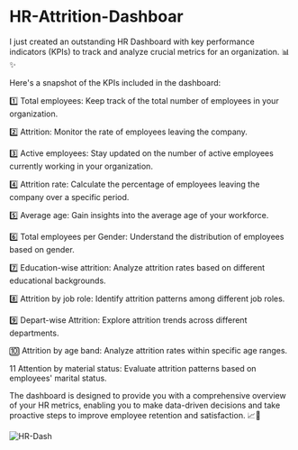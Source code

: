 # HR-Attrition-Dashboar

I just created an outstanding HR Dashboard with key performance indicators (KPIs) to track and analyze crucial metrics for an organization. 📊✨

Here's a snapshot of the KPIs included in the dashboard:

1️⃣ Total employees: Keep track of the total number of employees in your organization.

2️⃣ Attrition: Monitor the rate of employees leaving the company.

3️⃣ Active employees: Stay updated on the number of active employees currently working in your organization.

4️⃣ Attrition rate: Calculate the percentage of employees leaving the company over a specific period.

5️⃣ Average age: Gain insights into the average age of your workforce.

6️⃣ Total employees per Gender: Understand the distribution of employees based on gender.

7️⃣ Education-wise attrition: Analyze attrition rates based on different educational backgrounds.

8️⃣ Attrition by job role: Identify attrition patterns among different job roles.

9️⃣ Depart-wise Attrition: Explore attrition trends across different departments.

🔟 Attrition by age band: Analyze attrition rates within specific age ranges.

11 Attention by material status: Evaluate attrition patterns based on employees' marital status.

The dashboard is designed to provide you with a comprehensive overview of your HR metrics, enabling you to make data-driven decisions and take proactive steps to improve employee retention and satisfaction. 📈💼

![HR-Dash](https://github.com/AbdallahGayel/HR-Attrition-Dashboar/assets/95517146/05ad750c-bc66-49d2-a041-a855f24c3c05)

